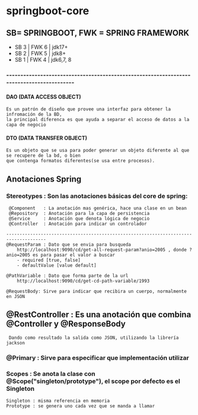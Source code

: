 # springboot-core

## SB= SPRINGBOOT, FWK = SPRING FRAMEWORK
- SB 3 | FWK 6 | jdk17+
- SB 2 | FWK 5 | jdk8+
- SB 1 | FWK 4 | jdk6,7, 8


### -----------------------------------------------------------------------------------------

#### DAO (DATA ACCESS OBJECT)
    Es un patrón de diseño que provee una interfaz para obtener la infromación de la BD, 
    la principal diferenca es que ayuda a separar el acceso de datos a la capa de negocio

#### DTO (DATA TRANSFER OBJECT)
    Es un objeto que se usa para poder generar un objeto diferente al que se recupere de la bd, o bien
    que contenga formatos diferentes(se usa entre procesos).


## Anotaciones Spring


### Stereotypes : Son las anotaciones básicas del core de spring:
     @Component   : La anotación mas genérica, hace una clase en un bean
     @Repository  : Anotación para la capa de persistencia
     @Service     : Anotación que denota lógica de negocio
     @Controller  : Anotación para indicar un controlador
    
    -------------------------------------------------------------------------------------
    @RequestParam : Dato que se envia para busqueda
        http://localhost:9090/cd/get-all-request-param?anio=2005 , donde ?anio=2005 es para pasar el valor a buscar
        - required [true, false]
        - defaultValue [value default]

    @PathVariable : Dato que forma parte de la url
        http://localhost:9090/cd/get-cd-path-variable/1993

    @RequestBody: Sirve para indicar que recibira un cuerpo, normalmente en JSON

## @RestController : Es una anotación que combina @Controller y @ResponseBody
     Dando como resultado la salida como JSON, utilizando la librería jackson

### @Primary : Sirve para especificar que implementación utilizar

### Scopes : Se anota la clase con @Scope("singleton/prototype"), el scope por defecto es el Singleton
    Singleton : misma referencia en memoria
    Prototype : se genera uno cada vez que se manda a llamar

